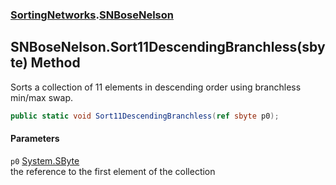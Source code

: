 ### [SortingNetworks](./SortingNetworks.md 'SortingNetworks').[SNBoseNelson](./SortingNetworks-SNBoseNelson.md 'SortingNetworks.SNBoseNelson')
## SNBoseNelson.Sort11DescendingBranchless(sbyte) Method
Sorts a collection of 11 elements in descending order using branchless min/max swap.  
```csharp
public static void Sort11DescendingBranchless(ref sbyte p0);
```
#### Parameters
<a name='SortingNetworks-SNBoseNelson-Sort11DescendingBranchless(sbyte)-p0'></a>
`p0` [System.SByte](https://docs.microsoft.com/en-us/dotnet/api/System.SByte 'System.SByte')  
the reference to the first element of the collection  
  
